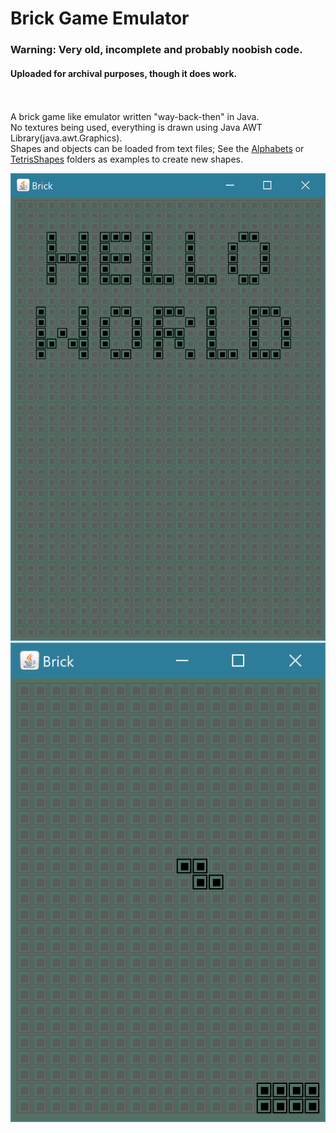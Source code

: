 # Brick Game Emulator

### Warning: Very old, incomplete and probably noobish code.
#### Uploaded for archival purposes, though it does work.<br/><br/><br/>

A brick game like emulator written "way-back-then" in Java.<br/>
No textures being used, everything is drawn using Java AWT Library(java.awt.Graphics).<br/>
Shapes and objects can be loaded from text files; See the [Alphabets](Alphabets) or [TetrisShapes](TetrisShapes) folders as examples to create new shapes.

![Screenshot](screenshot2.png)![Screenshot](screenshot.png)
